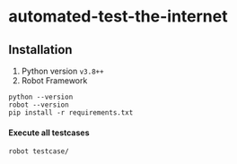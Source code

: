 # automated-test-the-internet

## Installation
1. Python version `v3.8++`
2. Robot Framework
```
python --version
robot --version
pip install -r requirements.txt
```

#### Execute all testcases
```
robot testcase/
```


